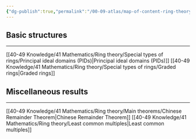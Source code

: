```yaml
---
{"dg-publish":true,"permalink":"/00-09-atlas/map-of-content-ring-theory/","updated":"2025-03-29T15:24:52-07:00"}
---
```


## Basic structures
---

[[40-49 Knowledge/41 Mathematics/Ring theory/Special types of rings/Principal ideal domains (PIDs)\|Principal ideal domains (PIDs)]]
[[40-49 Knowledge/41 Mathematics/Ring theory/Special types of rings/Graded rings\|Graded rings]]

## Miscellaneous results
---

[[40-49 Knowledge/41 Mathematics/Ring theory/Main theorems/Chinese Remainder Theorem\|Chinese Remainder Theorem]]
[[40-49 Knowledge/41 Mathematics/Ring theory/Least common multiples\|Least common multiples]]
